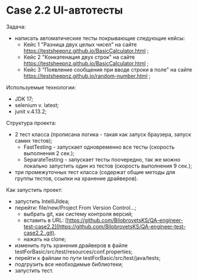 # Case 2.2 UI-автотесты
Задача:
- написать автоматические тесты покрывающие следующие кейсы:
  - Кейс 1 "Разница двух целых чисел" на сайте https://testsheepnz.github.io/BasicCalculator.html ;
  - Кейс 2 "Конкатенация двух строк" на сайте https://testsheepnz.github.io/BasicCalculator.html ;
  - Кейс 3 "Появление сообщения при вводе строки в поле" на сайте https://testsheepnz.github.io/random-number.html ;

Используемые технологии:
 - JDK 17;
 - selenium v. latest;
 - junit v.4.13.2;

Структура проекта:
- 2 тест класса (прописана логика - такая как запуск браузера, запуск самих тестов);
   - FastTesting - запускает одновременно все тесты (скорость выполнения 2 сек.);
   - SeparateTesting - запускает тесты поочередно, так же можно локально запустить один из тестов (скорость выполнения 9 сек.);
- три промежуточных тест класса (содержат общие методы для группы тестов, ссылки на хранение драйверов).

Как запустить проект:
- запустить IntelliJIdea;
- перейти: file/new/Project From Version Control…;
  - выбрать git, как систему контроля версий;
  - вставить в URL:  [https://github.com/BilobrovetsKS/QA-engineer-test-case2.2](https://github.com/BilobrovetsKS/QA-engineer-test-case2.2..git).
  - нажать на clone;
- изменить путь хранения драйверов в файле testForBasic/src/test/resources/conf.properties;
- перейти к файлам по пути testForBasic/src/test/java/tests;
- подгрузить все необходимые библиотеки;
- запустить тест.

